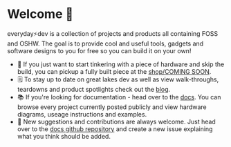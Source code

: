 # Welcome 👋
everyday⚡dev is a collection of projects and products all containing FOSS and OSHW. The goal is to provide cool and useful tools, gadgets and software designs to you for free so you can build it on your own! 
- 🛒 If you just want to start tinkering with a piece of hardware and skip the build, you can pickup a fully built piece at the [shop/COMING SOON](https://www.github.com/everyday-dev). 
- 🗒️ To stay up to date on great lakes dev as well as view walk-throughs, teardowns and product spotlights check out the [blog](https://os.everydaydev.io/blog). 
- 📚 If you're looking for documentation - head over to the [docs](https://os.everydaydev.io/docs/intro). You can browse every project currently posted publicly and view hardware diagrams, useage instructions and examples.
- 📣 New suggestions and contributions are always welcome. Just head over to the [docs github repository](https://github.com/everyday-dev/docs/issues) and create a new issue explaining what you think should be added.
